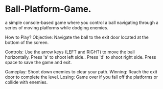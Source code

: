 # Ball-Platform-Game.
a simple console-based game where you control a ball navigating through a series of moving platforms while dodging enemies.

How to Play? Objective: Navigate the ball to the exit door located at the bottom of the screen.

Controls: Use the arrow keys (LEFT and RIGHT) to move the ball horizontally. Press 'a' to shoot left side.. Press 'd' to shoot right side. Press space to save the game and exit.

Gameplay: Shoot down enemies to clear your path. Winning: Reach the exit door to complete the level. Losing: Game over if you fall off the platforms or collide with enemies.
